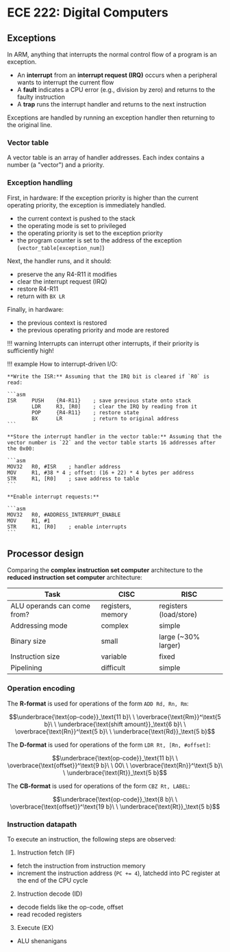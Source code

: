 # ECE 222: Digital Computers

## Exceptions

In ARM, anything that interrupts the normal control flow of a program is an exception.

- An **interrupt** from an **interrupt request (IRQ)** occurs when a peripheral wants to interrupt the current flow
- A **fault** indicates a CPU error (e.g., division by zero) and returns to the faulty instruction
- A **trap** runs the interrupt handler and returns to the next instruction

Exceptions are handled by running an exception handler then returning to the original line.

### Vector table

A vector table is an array of handler addresses. Each index contains a number (a "vector") and a priority.

### Exception handling

First, in hardware: If the exception priority is higher than the current operating priority, the exception is immediately handled.

  - the current context is pushed to the stack
  - the operating mode is set to privileged
  - the operating priority is set to the exception priority
  - the program counter is set to the address of the exception (`vector_table[exception_num]`)

Next, the handler runs, and it should:

- preserve the any R4-R11 it modifies
- clear the interrupt request (IRQ)
- restore R4-R11
- return with `BX LR`

Finally, in hardware:

- the previous context is restored
- the previous operating priority and mode are restored

!!! warning
    Interrupts can interrupt other interrupts, if their priority is sufficiently high!

!!! example
    How to interrupt-driven I/O:
    
    **Write the ISR:** Assuming that the IRQ bit is cleared if `R0` is read:
    
    ```asm
    ISR		PUSH	{R4-R11}	; save previous state onto stack
    		LDR		R3, [R0]	; clear the IRQ by reading from it
    		POP		{R4-R11}	; restore state
    		BX		LR			; return to original address
    ```
    
    **Store the interrupt handler in the vector table:** Assuming that the vector number is `22` and the vector table starts 16 addresses after the 0x00:
    
    ```asm
    MOV32	R0, #ISR	; handler address
    MOV		R1, #38 * 4	; offset: (16 + 22) * 4 bytes per address
    STR		R1, [R0]	; save address to table
    ```
    
    **Enable interrupt requests:**
    
    ```asm
    MOV32	R0, #ADDRESS_INTERRUPT_ENABLE
    MOV		R1, #1
    STR		R1, [R0]	; enable interrupts
    ```

## Processor design

Comparing the **complex instruction set computer** architecture to the **reduced instruction set computer** architecture:

| Task | CISC | RISC |
| ---- | ---- | ---- |
| ALU operands can come from? | registers, memory | registers (load/store) |
| Addressing mode | complex | simple |
| Binary size | small | large (~30% larger) |
| Instruction size | variable | fixed |
| Pipelining | difficult | simple |

### Operation encoding

The **R-format** is used for operations of the form `ADD Rd, Rn, Rm`:

$$\underbrace{\text{op-code}}_\text{11 b}\ \ \overbrace{\text{Rm}}^\text{5 b}\ \ \underbrace{\text{shift amount}}_\text{6 b}\ \ \overbrace{\text{Rn}}^\text{5 b}\ \ \underbrace{\text{Rd}}_\text{5 b}$$

The **D-format** is used for operations of the form `LDR Rt, [Rn, #offset]`:

$$\underbrace{\text{op-code}}_\text{11 b}\ \ \overbrace{\text{offset}}^\text{9 b}\ \ 00\ \ \overbrace{\text{Rn}}^\text{5 b}\ \ \underbrace{\text{Rt}}_\text{5 b}$$

The **CB-format** is used for operations of the form `CBZ Rt, LABEL`:

$$\underbrace{\text{op-code}}_\text{8 b}\ \ \overbrace{\text{offset}}^\text{19 b}\ \ \underbrace{\text{Rt}}_\text{5 b}$$

### Instruction datapath

To execute an instruction, the following steps are observed:

1. Instruction fetch (IF)
  - fetch the instruction from instruction memory
  - increment the instruction address (`PC += 4`), latchedd into PC register at the end of the CPU cycle
2. Instruction decode (ID)
  - decode fields like the op-code, offset
  - read recoded registers
3. Execute (EX)
  - ALU shenanigans

